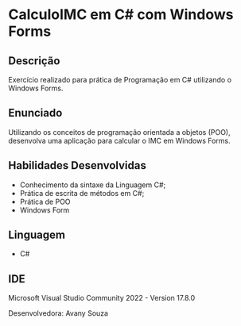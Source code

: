 # CalculoIMC em C# com Windows Forms

## Descrição
Exercício realizado para prática de Programação em C# utilizando o Windows Forms.

## Enunciado

Utilizando os conceitos de programação orientada a objetos (POO), desenvolva uma aplicação para calcular o IMC em Windows Forms.


## Habilidades Desenvolvidas

* Conhecimento da sintaxe da Linguagem C#;
* Prática de escrita de métodos em C#;
* Prática de POO
* Windows Form
  

## Linguagem 
* C#

## IDE
Microsoft Visual Studio Community 2022 - Version 17.8.0


Desenvolvedora: Avany Souza
